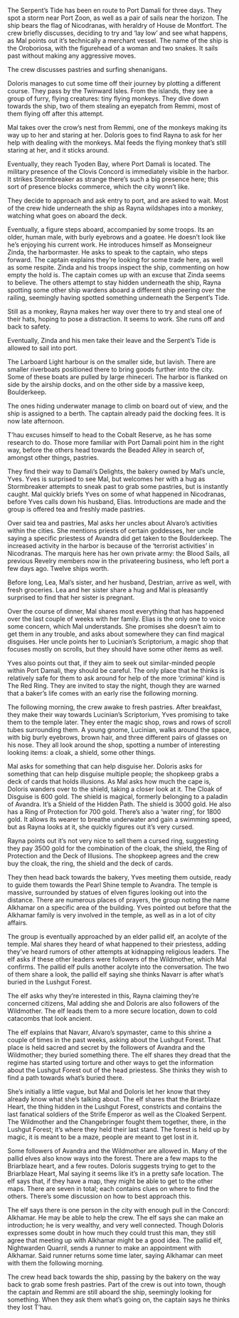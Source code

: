 The Serpent’s Tide has been en route to Port Damali for three days. They spot a storm near Port Zoon, as well as a pair of sails near the horizon. The ship bears the flag of Nicodranas, with heraldry of House de Montfort. The crew briefly discusses, deciding to try and ‘lay low’ and see what happens, as Mal points out it’s technically a merchant vessel. 
The name of the ship is the Oroboriosa, with the figurehead of a woman and two snakes. It sails past without making any aggressive moves. 

The crew discusses pastries and surfing shenanigans.

Doloris manages to cut some time off their journey by plotting a different course. They pass by the Twinward Isles. From the islands, they see a group of furry, flying creatures: tiny flying monkeys. They dive down towards the ship, two of them stealing an eyepatch from Remmi, most of them flying off after this attempt. 

Mal takes over the crow’s nest from Remmi, one of the monkeys making its way up to her and staring at her. Doloris goes to find Rayna to ask for her help with dealing with the monkeys. Mal feeds the flying monkey that’s still staring at her, and it sticks around. 

Eventually, they reach Tyoden Bay, where Port Damali is located. The military presence of the Clovis Concord is immediately visible in the harbor. It strikes Stormbreaker as strange there’s such a big presence here; this sort of presence blocks commerce, which the city wonn’t like. 

They decide to approach and ask entry to port, and are asked to wait. Most of the crew hide underneath the ship as Rayna wildshapes into a monkey, watching what goes on aboard the deck. 

Eventually, a figure steps aboard, accompanied by some troops. Its an older, human male, with burly eyebrows and a goatee. He doesn’t look like he’s enjoying his current work. He introduces himself as Monseigneur Zinda, the harbormaster. He asks to speak to the captain, who steps forward. The captain explains they’re looking for some trade here, as well as some respite. Zinda and his troops inspect the ship, commenting on how empty the hold is. The captain comes up with an excuse that Zinda seems to believe.
The others attempt to stay hidden underneath the ship, Rayna spotting some other ship wardens aboard a different ship peering over the railing, seemingly having spotted something underneath the Serpent’s Tide.

Still as a monkey, Rayna makes her way over there to try and steal one of their hats, hoping to pose a distraction. It seems to work. She runs off and back to safety. 


Eventually, Zinda and his men take their leave and the Serpent’s Tide is allowed to sail into port. 

The Larboard Light harbour is on the smaller side, but lavish. There are smaller riverboats positioned there to bring goods further into the city. Some of these boats are pulled by large rhineceri. The harbor is flanked on side by the airship docks, and on the other side by a massive keep, Boulderkeep. 

The ones hiding underwater manage to climb on board out of view, and the ship is assigned to a berth. The captain already paid the docking fees. It is now late afternoon. 

T’hau excuses himself to head to the Cobalt Reserve, as he has some research to do. Those more familiar with Port Damali point him in the right way, before the others head towards the Beaded Alley in search of, amongst other things, pastries.

They find their way to Damali’s Delights, the bakery owned by Mal’s uncle, Yves. Yves is surprised to see Mal, but welcomes her with a hug as Stormbreaker attempts to sneak past to grab some pastries, but is instantly caught. Mal quickly briefs Yves on some of what happened in Nicodranas, before Yves calls down his husband, Elias. Introductions are made and the group is offered tea and freshly made pastries. 

Over said tea and pastries, Mal asks her uncles about Alvaro’s activities within the cities. She mentions priests of certain goddesses, her uncle saying a specific priestess of Avandra did get taken to the Boulderkeep. The increased activity in the harbor is because of the ‘terrorist activities’ in Nicodranas. The marquis here has her own private army: the Blood Sails, all previous Revelry members now in the privateering business, who left port a few days ago. Twelve ships worth. 

Before long, Lea, Mal’s sister, and her husband, Destrian, arrive as well, with fresh groceries. Lea and her sister share a hug and Mal is pleasantly surprised to find that her sister is pregnant. 

Over the course of dinner, Mal shares most everything that has happened over the last couple of weeks with her family. Elias is the only one to voice some concern, which Mal understands. She promises she doesn’t aim to get them in any trouble, and asks about somewhere they can find magical disguises.
Her uncle points her to Lucinian’s Scriptorium, a magic shop that focuses mostly on scrolls, but they should have some other items as well.  

Yves also points out that, if they aim to seek out similar-minded people within Port Damali, they should be careful. The only place that he thinks is relatively safe for them to ask around for help of the more ‘criminal’ kind is The Red Ring. 
They are invited to stay the night, though they are warned that a baker’s life comes with an early rise the following morning. 

The following morning, the crew awake to fresh pastries. After breakfast, they make their way towards Lucinian’s Scriptorium, Yves promising to take them to the temple later. 
They enter the magic shop, rows and rows of scroll tubes surrounding them. A young gnome, Lucinian, walks around the space, with big burly eyebrows, brown hair, and three different pairs of glasses on his nose. 
They all look around the shop, spotting a number of interesting looking items: a cloak, a shield, some other things.

Mal asks for something that can help disguise her. Doloris asks for something that can help disguise multiple people; the shopkeep grabs a deck of cards that holds illusions. As Mal asks how much the cape is, Doloris wanders over to the shield, taking a closer look at it. 
The Cloak of Disguise is 600 gold. The shield is magical, formerly belonging to a paladin of Avandra. It’s a Shield of the Hidden Path. The shield is 3000 gold. He also has a Ring of Protection for 700 gold. There’s also a ‘water ring’, for 1800 gold. It allows its wearer to breathe underwater and gain a swimming speed, but as Rayna looks at it, she quickly figures out it’s very cursed. 

Rayna points out it’s not very nice to sell them a cursed ring, suggesting they pay 3500 gold for the combination of the cloak, the shield, the Ring of Protection and the Deck of Illusions. The shopkeep agrees and the crew buy the cloak, the ring, the shield and the deck of cards.

They then head back towards the bakery, Yves meeting them outside, ready to guide them towards the Pearl Shine temple to Avandra. The temple is massive, surrounded by statues of elven figures looking out into the distance. There are numerous places of prayers, the group noting the name Alkhamar on a specific area of the building. Yves pointed out before that the Alkhamar family is very involved in the temple, as well as in a lot of city affairs.

The group is eventually approached by an elder pallid elf, an acolyte of the temple. Mal shares they heard of what happened to their priestess, adding they’ve heard rumors of other attempts at kidnapping religious leaders. The elf asks if these other leaders were followers of the Wildmother, which Mal confirms. The pallid elf pulls another acolyte into the conversation. The two of them share a look, the pallid elf saying she thinks Navarr is after what’s buried in the Lushgut Forest. 

The elf asks why they’re interested in this, Rayna claiming they’re concerned citizens, Mal adding she and Doloris are also followers of the Wildmother. The elf leads them to a more secure location, down to cold catacombs that look ancient. 

The elf explains that Navarr, Alvaro’s spymaster, came to this shrine a couple of times in the past weeks, asking about the Lushgut Forest. That place is held sacred and secret by the followers of Avandra and the Wildmother; they buried something there. The elf shares they dread that the regime has started using torture and other ways to get the information about the Lushgut Forest out of the head priestess. She thinks they wish to find a path towards what’s buried there. 

She’s initially a little vague, but Mal and Doloris let her know that they already know what she’s talking about. The elf shares that the Briarblaze Heart, the thing hidden in the Lushgut Forest, constricts and contains the last fanatical soldiers of the Strife Emperor as well as the Cloaked Serpent. The Wildmother and the Changebringer fought them together, there, in the Lushgut Forest; it’s where they held their last stand. The forest is held up by magic, it is meant to be a maze, people are meant to get lost in it.  

Some followers of Avandra and the Wildmother are allowed in. Many of the pallid elves also know ways into the forest. There are a few maps to the Briarblaze heart, and a few routes. 
Doloris suggests trying to get to the Briarblaze Heart, Mal saying it seems like it’s in a pretty safe location. The elf says that, if they have a map, they might be able to get to the other maps. There are seven in total; each contains clues on where to find the others. There’s some discussion on how to best approach this. 

The elf says there is one person in the city with enough pull in the Concord: Alkhamar. He may be able to help the crew. The elf says she can make an introduction; he is very wealthy, and very well connected. Though Doloris expresses some doubt in how much they could trust this man, they still agree that meeting up with Alkhamar might be a good idea.
The pallid elf, Nightwarden Quarril, sends a runner to make an appointment with Alkhamar. Said runner returns some time later, saying Alkhamar can meet with them the following morning.  

The crew head back towards the ship, passing by the bakery on the way back to grab some fresh pastries. Part of the crew is out into town, though the captain and Remmi are still aboard the ship, seemingly looking for something. When they ask them what’s going on, the captain says he thinks they lost T’hau. 
